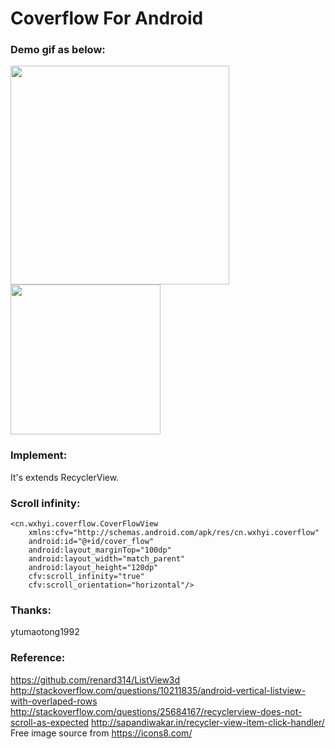 # Coverflow For Android
### Demo gif as below:

<img src="cover.gif" width="350"><br>
<img src="cover_vertical.gif" width="240">

### Implement:
It's extends RecyclerView.

### Scroll infinity:

    <cn.wxhyi.coverflow.CoverFlowView
        xmlns:cfv="http://schemas.android.com/apk/res/cn.wxhyi.coverflow"
        android:id="@+id/cover_flow"
        android:layout_marginTop="100dp"
        android:layout_width="match_parent"
        android:layout_height="120dp"
        cfv:scroll_infinity="true"
        cfv:scroll_orientation="horizontal"/>

### Thanks:
ytumaotong1992
### Reference:
https://github.com/renard314/ListView3d
http://stackoverflow.com/questions/10211835/android-vertical-listview-with-overlaped-rows
http://stackoverflow.com/questions/25684167/recyclerview-does-not-scroll-as-expected
http://sapandiwakar.in/recycler-view-item-click-handler/
Free image source from https://icons8.com/